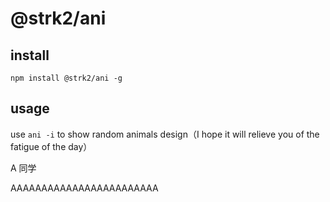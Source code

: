 # @strk2/ani

## install

```
npm install @strk2/ani -g
```

## usage

use `ani -i` to show random animals design（I hope it will relieve you of the fatigue of the day）


A 同学



AAAAAAAAAAAAAAAAAAAAAAAA


